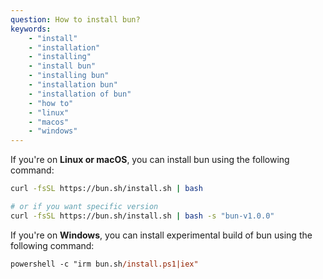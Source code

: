 ```yaml
---
question: How to install bun?
keywords:
    - "install"
    - "installation"
    - "installing"
    - "install bun"
    - "installing bun"
    - "installation bun"
    - "installation of bun"
    - "how to"
    - "linux"
    - "macos"
    - "windows"
---
```


If you're on **Linux or macOS**, you can install bun using the following command:
```bash
curl -fsSL https://bun.sh/install.sh | bash

# or if you want specific version
curl -fsSL https://bun.sh/install.sh | bash -s "bun-v1.0.0"
```

If you're on **Windows**, you can install experimental build of bun using the following command:
```ps
powershell -c "irm bun.sh/install.ps1|iex"
```